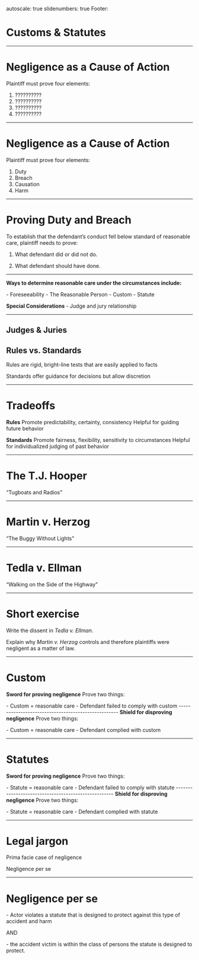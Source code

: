 autoscale: true
slidenumbers: true
Footer: 

# Customs & Statutes


---

# Negligence as a Cause of Action

Plaintiff must prove four elements:

1. ??????????
2. ??????????
3. ??????????
4. ??????????

---

# Negligence as a Cause of Action

Plaintiff must prove four elements:

1. Duty
2. Breach
3. Causation
4. Harm

---

# Proving Duty and Breach

To establish that the defendant’s conduct fell below standard of reasonable care, plaintiff needs to prove:

1. What defendant did or did not do.

2. What defendant should have done.


---

**Ways to determine reasonable care under the circumstances include:**

\- Foreseeability
\- The Reasonable Person
\- Custom
\- Statute 

**Special Considerations**
\- Judge and jury relationship


---

## Judges & Juries

## Rules vs. Standards

Rules are rigid, bright-line tests that are easily applied to facts

Standards offer guidance for decisions but allow discretion

---
# Tradeoffs

**Rules**
Promote predictability, certainty, consistency
Helpful for guiding future behavior

**Standards**
Promote fairness, flexibility, sensitivity to circumstances
Helpful for individualized judging of past behavior

---

# The T.J. Hooper

“Tugboats and Radios” 

---

# Martin v. Herzog

“The Buggy Without Lights” 

---

# Tedla v. Ellman

“Walking on the Side of the Highway”

---

# Short exercise

Write the dissent in *Tedla v. Ellman*.

Explain why *Martin v. Herzog* controls and therefore plaintiffs were negligent as a matter of law.

---

# Custom

**Sword for proving negligence**
Prove two things:

\- Custom = reasonable care
\- Defendant failed to comply with custom
\----------------------------------------------------
**Shield for disproving negligence**
Prove two things:

\- Custom = reasonable care
\- Defendant complied with custom

---

# Statutes

**Sword for proving negligence**
Prove two things:

\- Statute = reasonable care
\- Defendant failed to comply with statute
\----------------------------------------------------
**Shield for disproving negligence**
Prove two things:

\- Statute = reasonable care
\- Defendant complied with statute

---

# Legal jargon

Prima facie case of negligence

Negligence per se

---

# Negligence per se

\- Actor violates a statute that is designed to protect against this type of accident and harm

AND

\- the accident victim is within the class of persons the statute is designed to protect.